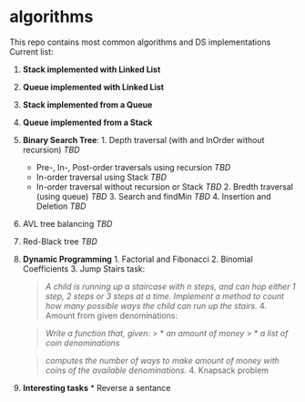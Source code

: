 # algorithms
This repo contains most common algorithms and DS implementations
Current list:
  1. **Stack implemented with Linked List**
  2. **Queue implemented with Linked List**
  3. **Stack implemented from a Queue**
  4. **Queue implemented from a Stack**
  5. **Binary Search Tree**:
    1. Depth traversal (with and InOrder without recursion) *TBD*
      * Pre-, In-, Post-order traversals using recursion *TBD*
      * In-order traversal using Stack *TBD*
      * In-order traversal without recursion or Stack *TBD*
    2. Bredth traversal (using queue) *TBD*
    3. Search and findMin *TBD*
    4. Insertion and Deletion *TBD*
  6. AVL tree balancing *TBD*
  7. Red-Black tree *TBD*
  8. **Dynamic Programming**
    1. Factorial and Fibonacci
    2. Binomial Coefficients
    3. Jump Stairs task:
  
       >*A child is running up a staircase with n steps, and can hop either 1 step, 2 steps or 3 steps at a time.*
       >*Implement a method to count how many possible ways the child can run up the stairs.*
    4. Amount from given denominations:
       
       > *Write a function that, given:*
          >  * *an amount of money*
          >  * *a list of coin denominations*

       > *computes the number of ways to make amount of money with coins of the available denominations.*
    4. Knapsack problem
  9. **Interesting tasks**
    * Reverse a sentance
